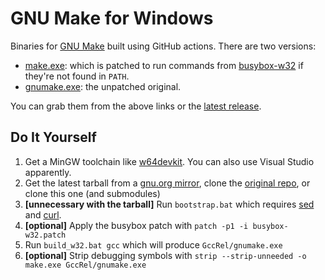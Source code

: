 # GNU Make for Windows

Binaries for [GNU Make][1] built using GitHub actions. There are two versions:

- [make.exe][2]: which is patched to run commands from [busybox-w32][3] if
  they're not found in `PATH`.
- [gnumake.exe][2]: the unpatched original.

You can grab them from the above links or the [latest release][2].

## Do It Yourself

1. Get a MinGW toolchain like [w64devkit][4]. You can also use Visual Studio
   apparently.
2. Get the latest tarball from a [gnu.org mirror][5], clone the [original
   repo][6], or clone this one (and submodules)
3. **[unnecessary with the tarball]** Run `bootstrap.bat` which
   requires [sed][7] and [curl][8].
4. **[optional]** Apply the busybox patch with `patch -p1 -i busybox-w32.patch`
5. Run `build_w32.bat gcc` which will produce `GccRel/gnumake.exe`
6. **[optional]** Strip debugging symbols with
  `strip --strip-unneeded -o make.exe GccRel/gnumake.exe`

[1]: <https://www.gnu.org/software/make/>
[2]: <https://github.com/dcvdh/make-win32/releases/latest>
[3]: <https://frippery.org/busybox/>
[4]: <https://github.com/skeeto/w64devkit>
[5]: <https://ftpmirror.gnu.org/gnu/make>
[6]: <https://git.savannah.gnu.org/cgit/make.git>
[7]: <https://www.gnu.org/software/sed>
[8]: <https://curl.se/>
